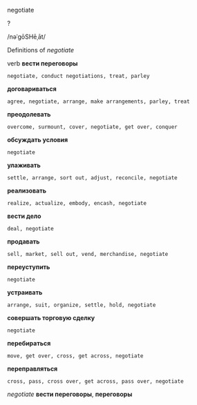 negotiate

?

/nəˈɡōSHēˌāt/

Definitions of _negotiate_

verb
**вести переговоры**

    negotiate, conduct negotiations, treat, parley
**договариваться**

    agree, negotiate, arrange, make arrangements, parley, treat
**преодолевать**

    overcome, surmount, cover, negotiate, get over, conquer
**обсуждать условия**

    negotiate
**улаживать**

    settle, arrange, sort out, adjust, reconcile, negotiate
**реализовать**

    realize, actualize, embody, encash, negotiate
**вести дело**

    deal, negotiate
**продавать**

    sell, market, sell out, vend, merchandise, negotiate
**переуступить**

    negotiate
**устраивать**

    arrange, suit, organize, settle, hold, negotiate
**совершать торговую сделку**

    negotiate
**перебираться**

    move, get over, cross, get across, negotiate
**переправляться**

    cross, pass, cross over, get across, pass over, negotiate

_negotiate_
**вести переговоры**, **переговоры**